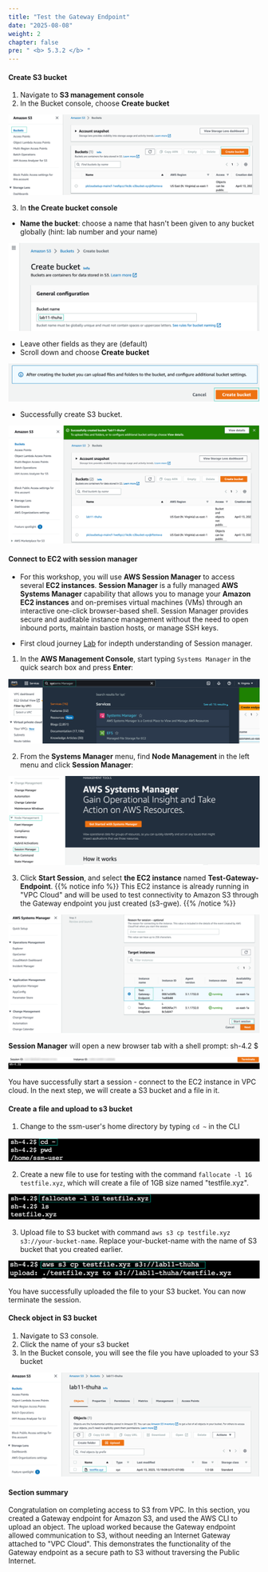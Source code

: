 ```yaml
---
title: "Test the Gateway Endpoint"
date: "2025-08-08"
weight: 2
chapter: false
pre: " <b> 5.3.2 </b> "
---
```


#### Create S3 bucket

1. Navigate to **S3 management console**
2. In the Bucket console, choose **Create bucket**

![Create bucket](/images/5-Workshop/5.3-S3-vpc/create-bucket.png)

3. In **the Create bucket console**

- **Name the bucket**: choose a name that hasn't been given to any bucket globally (hint: lab number and your name)

![Bucket name](/images/5-Workshop/5.3-S3-vpc/bucket-name.png)

- Leave other fields as they are (default)
- Scroll down and choose **Create bucket**

![Create](/images/5-Workshop/5.3-S3-vpc/create-button.png)

- Successfully create S3 bucket.

![Success](/images/5-Workshop/5.3-S3-vpc/bucket-success.png)

#### Connect to EC2 with session manager

- For this workshop, you will use **AWS Session Manager** to access several **EC2 instances**. **Session Manager** is a fully managed **AWS Systems Manager** capability that allows you to manage your **Amazon EC2 instances** and on-premises virtual machines (VMs) through an interactive one-click browser-based shell. Session Manager provides secure and auditable instance management without the need to open inbound ports, maintain bastion hosts, or manage SSH keys.

- First cloud journey [Lab](https://000058.awsstudygroup.com/1-introduce/) for indepth understanding of Session manager.

1. In the **AWS Management Console**, start typing `Systems Manager` in the quick search box and press **Enter**:

![system manager](/images/5-Workshop/5.3-S3-vpc/sm.png)

2. From the **Systems Manager** menu, find **Node Management** in the left menu and click **Session Manager**:

![system manager](/images/5-Workshop/5.3-S3-vpc/sm1.png)

3. Click **Start Session**, and select **the EC2 instance** named **Test-Gateway-Endpoint**.
   {{% notice info %}}
   This EC2 instance is already running in "VPC Cloud" and will be used to test connectivity to Amazon S3 through the Gateway endpoint you just created (s3-gwe). {{% /notice %}}

![Start session](/images/5-Workshop/5.3-S3-vpc/start-session.png)

**Session Manager** will open a new browser tab with a shell prompt: sh-4.2 $

![Success](/images/5-Workshop/5.3-S3-vpc/start-session-success.png)

You have successfully start a session - connect to the EC2 instance in VPC cloud. In the next step, we will create a S3 bucket and a file in it.

#### Create a file and upload to s3 bucket

1. Change to the ssm-user's home directory by typing `cd ~` in the CLI

![Change user's dir](/images/5-Workshop/5.3-S3-vpc/cli1.png)

2. Create a new file to use for testing with the command `fallocate -l 1G testfile.xyz`, which will create a file of 1GB size named "testfile.xyz".

![Create file](/images/5-Workshop/5.3-S3-vpc/cli-file.png)

3. Upload file to S3 bucket with command `aws s3 cp testfile.xyz s3://your-bucket-name`. Replace your-bucket-name with the name of S3 bucket that you created earlier.

![Uploaded](/images/5-Workshop/5.3-S3-vpc/uploaded.png)

You have successfully uploaded the file to your S3 bucket. You can now terminate the session.

#### Check object in S3 bucket

1. Navigate to S3 console.
2. Click the name of your s3 bucket
3. In the Bucket console, you will see the file you have uploaded to your S3 bucket

![Check S3](/images/5-Workshop/5.3-S3-vpc/check-s3-bucket.png)

#### Section summary

Congratulation on completing access to S3 from VPC. In this section, you created a Gateway endpoint for Amazon S3, and used the AWS CLI to upload an object. The upload worked because the Gateway endpoint allowed communication to S3, without needing an Internet Gateway attached to "VPC Cloud". This demonstrates the functionality of the Gateway endpoint as a secure path to S3 without traversing the Public Internet.

